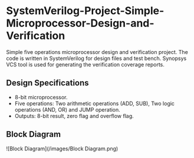 # SystemVerilog-Project-Simple-Microprocessor-Design-and-Verification
Simple five operations microprocessor design and verification project. The code is written in SystemVerilog for design files and test bench. Synopsys VCS tool is used for generating the verification coverage reports.

## Design Specifications
-	8-bit microprocessor.
-	Five operations: Two arithmetic operations (ADD, SUB), Two logic operations (AND, OR) and JUMP operation.
-	Outputs: 8-bit result, zero flag and overflow flag.

## Block Diagram
![Block Diagram](/images/Block Diagram.png)

